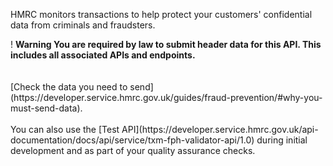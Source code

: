 HMRC monitors transactions to help protect your customers' confidential data from criminals and fraudsters.

<div class="govuk-warning-text warning-icon-fix">
  <span class="govuk-warning-text__icon warning-icon-ui-fix" aria-hidden="true">!</span>
  <strong class="govuk-warning-text__text">
    <span class="govuk-warning-text__assistive">Warning</span>
    You are required by law to submit header data for this API. This includes all associated APIs and endpoints.
  </strong>
</div>
<br></br>
[Check the data you need to send](https://developer.service.hmrc.gov.uk/guides/fraud-prevention/#why-you-must-send-data). 
<br></br>
You can also use the [Test API](https://developer.service.hmrc.gov.uk/api-documentation/docs/api/service/txm-fph-validator-api/1.0) during initial development and as part of your quality assurance checks.

